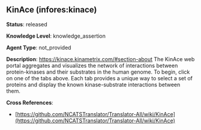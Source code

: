 [//]: # (DO NOT MANUALLY EDIT THIS FILE. IT IS GENERATED FROM A TEMPLATE.)

## KinAce (infores:kinace)

**Status**: released
  
**Knowledge Level**: knowledge_assertion
  
**Agent Type**: not_provided

**Description**: https://kinace.kinametrix.com/#section-about The KinAce web portal aggregates and visualizes the network of interactions between protein-kinases and their substrates in the human genome.  To begin, click on one of the tabs above. Each tab provides a unique way to select a set of proteins and display the known kinase-substrate interactions between them.

**Cross References**:

- [https://github.com/NCATSTranslator/Translator-All/wiki/KinAce](https://github.com/NCATSTranslator/Translator-All/wiki/KinAce)

